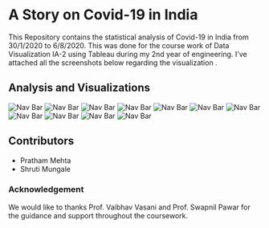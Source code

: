 # A Story on Covid-19 in India

This Repository contains the statistical analysis of Covid-19 in India from 30/1/2020 to 6/8/2020. This was done for the course work of Data Visualization IA-2 using Tableau during my 2nd year of engineering. I've attached all the screenshots below regarding the visualization .

## Analysis and Visualizations
 

![Nav Bar](https://github.com/Warrior2612/DV-IA2_Covid19inIndia/blob/main/screenshots/1.png)
![Nav Bar](https://github.com/Warrior2612/DV-IA2_Covid19inIndia/blob/main/screenshots/2.png)
![Nav Bar](https://github.com/Warrior2612/DV-IA2_Covid19inIndia/blob/main/screenshots/3.png)
![Nav Bar](https://github.com/Warrior2612/DV-IA2_Covid19inIndia/blob/main/screenshots/4.png)
![Nav Bar](https://github.com/Warrior2612/DV-IA2_Covid19inIndia/blob/main/screenshots/5.png)
![Nav Bar](https://github.com/Warrior2612/DV-IA2_Covid19inIndia/blob/main/screenshots/6.png)
![Nav Bar](https://github.com/Warrior2612/DV-IA2_Covid19inIndia/blob/main/screenshots/7.png)
![Nav Bar](https://github.com/Warrior2612/DV-IA2_Covid19inIndia/blob/main/screenshots/8.png)
![Nav Bar](https://github.com/Warrior2612/DV-IA2_Covid19inIndia/blob/main/screenshots/9.png)
![Nav Bar](https://github.com/Warrior2612/DV-IA2_Covid19inIndia/blob/main/screenshots/10.png)
![Nav Bar](https://github.com/Warrior2612/DV-IA2_Covid19inIndia/blob/main/screenshots/11.png)


## Contributors

  - Pratham Mehta
  - Shruti Mungale


### Acknowledgement 

We would like to thanks Prof. Vaibhav Vasani and Prof. Swapnil Pawar for the guidance and support throughout the coursework.
